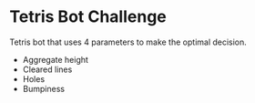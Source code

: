 # Tetris Bot Challenge
Tetris bot that uses 4 parameters to make the optimal decision.

- Aggregate height
- Cleared lines
- Holes
- Bumpiness
